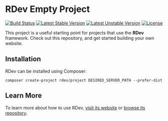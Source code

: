 # RDev Empty Project
[![Build Status](https://travis-ci.org/ramblingsofadev/Project.svg?branch=master)](https://travis-ci.org/ramblingsofadev/Project)
[![Latest Stable Version](https://poser.pugx.org/rdev/project/v/stable.svg)](https://packagist.org/packages/rdev/project)
[![Latest Unstable Version](https://poser.pugx.org/rdev/project/v/unstable.svg)](https://packagist.org/packages/rdev/project)
[![License](https://poser.pugx.org/rdev/project/license.svg)](https://packagist.org/packages/rdev/project)

This project is a useful starting point for projects that use the **RDev** framework.  Check out this repository, and get started building your own website.

## Installation
RDev can be installed using Composer:

```
composer create-project rdev/project DESIRED_SERVER_PATH --prefer-dist
```

## Learn More
To learn more about how to use RDev, [visit its website](http://www.rdevphp.com) or [browse its repository](https://github.com/ramblingsofadev/RDev).